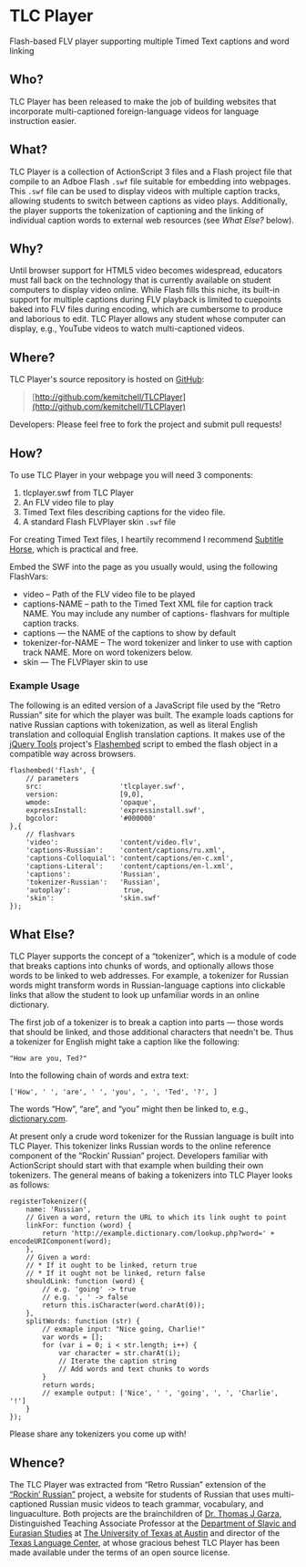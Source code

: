 TLC Player
==========

Flash-based FLV player supporting multiple Timed Text captions and word linking

Who?
---

TLC Player has been released to make the job of building websites that incorporate multi-captioned foreign-language videos for language instruction easier.

What?
----

TLC Player is a collection of ActionScript 3 files and a Flash project file that compile to an Adboe Flash `.swf` file suitable for embedding into webpages. This `.swf` file can be used to display videos with multiple caption tracks, allowing students to switch between captions as video plays. Additionally, the player supports the tokenization of captioning and the linking of individual caption words to external web resources (see _What Else?_ below).

Why?
----

Until browser support for HTML5 video becomes widespread, educators must fall back on the technology that is currently available on student computers to display video online. While Flash fills this niche, its built-in support for multiple captions during FLV playback is limited to cuepoints baked into FLV files during encoding, which are cumbersome to produce and laborious to edit. TLC Player allows any student whose computer can display, e.g., YouTube videos to watch multi-captioned videos.

Where?
------

TLC Player's source repository is hosted on [GitHub](http://github.com/):

> [http://github.com/kemitchell/TLCPlayer](http://github.com/kemitchell/TLCPlayer)

Developers: Please feel free to fork the project and submit pull requests!

How?
----

To use TLC Player in your webpage you will need 3 components:

1. tlcplayer.swf from TLC Player
2. An FLV video file to play
3. Timed Text files describing captions for the video file.
4. A standard Flash FLVPlayer skin `.swf` file

For creating Timed Text files, I heartily recommend  I recommend [Subtitle Horse](http://subtitle-horse.org/), which is practical and free.

Embed the SWF into the page as you usually would, using the following FlashVars:

* video – Path of the FLV video file to be played
* captions-NAME – path to the Timed Text XML file for caption track NAME. You may include any number of captions- flashvars for multiple caption tracks.
* captions — the NAME of the captions to show by default
* tokenizer-for-NAME – The word tokenizer and linker to use with caption track NAME. More on word tokenizers below.
* skin — The FLVPlayer skin to use

### Example Usage

The following is an edited version of a JavaScript file used by the “Retro Russian” site for which the player was built. The example loads captions for native Russian captions with tokenization, as well as literal English translation and colloquial English translation captions. It makes use of the [jQuery Tools](http://flowplayer.org/tools/) project's [Flashembed](http://flowplayer.org/tools/toolbox/flashembed.html) script to embed the flash object in a compatible way across browsers.

    flashembed('flash', {
        // parameters
        src:                   'tlcplayer.swf',
        version:               [9,0],
        wmode:                 'opaque',
        expressInstall:        'expressinstall.swf',
        bgcolor:               '#000000'
    },{
        // flashvars
        'video':               'content/video.flv',
        'captions-Russian':    'content/captions/ru.xml',
        'captions-Colloquial': 'content/captions/en-c.xml',
        'captions-Literal':    'content/captions/en-l.xml',
        'captions':            'Russian',
        'tokenizer-Russian':   'Russian',
        'autoplay':             true,
        'skin':                'skin.swf'
    });

What Else?
----------

TLC Player supports the concept of a “tokenizer”, which is a module of code that breaks captions into chunks of words, and optionally allows those words to be linked to web addresses. For example, a tokenizer for Russian words might transform words in Russian-language captions into clickable links that allow the student to look up unfamiliar words in an online dictionary.

The first job of a tokenizer is to break a caption into parts — those words that should be linked, and those additional characters that needn't be. Thus a tokenizer for English might take a caption like the following:

    "How are you, Ted?"

Into the following chain of words and extra text:

    ['How', ' ', 'are', ' ', 'you', ', ', 'Ted', '?', ]

The words “How”, “are”, and “you” might then be linked to, e.g., [dictionary.com](http://www.dictionary.com).

At present only a crude word tokenizer for the Russian language is built into TLC Player. This tokenizer links Russian words to the online reference component of the “Rockin’ Russian” project. Developers familiar with ActionScript should start with that example when building their own tokenizers. The general means of baking a tokenizers into TLC Player looks as follows:

    registerTokenizer({
        name: 'Russian',
        // Given a word, return the URL to which its link ought to point
        linkFor: function (word) {
            return 'http://example.dictionary.com/lookup.php?word=' + encodeURIComponent(word);
        },
        // Given a word:
        // * If it ought to be linked, return true
        // * If it ought not be linked, return false
        shouldLink: function (word) {
            // e.g. 'going' -> true
            // e.g. ', ' -> false
            return this.isCharacter(word.charAt(0));
        },
        splitWords: function (str) {
            // exmaple input: "Nice going, Charlie!"
            var words = [];
            for (var i = 0; i < str.length; i++) {
                var character = str.charAt(i);
                // Iterate the caption string
                // Add words and text chunks to words
            }
            return words;
            // example output: ['Nice', ' ', 'going', ', ', 'Charlie', '!']
        }
    });

Please share any tokenizers you come up with!

Whence?
-------

The TLC Player was extracted from “Retro Russian” extension of the [“Rockin’ Russian”](http://tltc.la.utexas.edu/rr/index.html) project, a website for students of Russian that uses multi-captioned Russian music videos to teach grammar, vocabulary, and linguaculture. Both projects are the brainchildren of [Dr. Thomas J Garza](https://webspace.utexas.edu/garzatj/), Distinguished Teaching Associate Professor at the [Department of Slavic and Eurasian Studies](http://www.utexas.edu/cola/depts/slavic/) at [The University of Texas at Austin](http://www.utexas.edu) and director of the [Texas Language Center](http://www.utexas.edu/cola/centers/tlc/), at whose gracious behest TLC Player has been made available under the terms of an open source license.